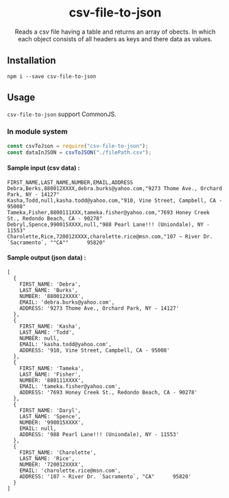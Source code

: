 <h1 align="center">csv-file-to-json</h1>

<div align="center">

Reads a csv file having a table and returns an array of obects. In which each object consists of all headers as keys and there data as values.

</div>

## Installation

```
npm i --save csv-file-to-json
```

## Usage

`csv-file-to-json` support CommonJS.

### In module system

```javascript
const csvToJson = require("csv-file-to-json");
const dataInJSON = csvToJSON("./filePath.csv");
```

#### Sample input (csv data) :

```
FIRST_NAME,LAST_NAME,NUMBER,EMAIL,ADDRESS
Debra,Berks,880012XXXX,debra.burks@yahoo.com,"9273 Thome Ave., Orchard Park, NY - 14127"
Kasha,Todd,null,kasha.todd@yahoo.com,"910, Vine Street, Campbell, CA - 95008"
Tameka,Fisher,8800111XXX,tameka.fisher@yahoo.com,"7693 Honey Creek St., Redondo Beach, CA - 90278"
Debryl,Spence,990015XXXX,null,"988 Pearl Lane!!! (Uniondale), NY - 11553"
Charolette,Rice,720012XXXX,charolette.rice@msn.com,"107 ~ River Dr. `Sacramento`, ""CA""      95820"
```

#### Sample output (json data) :

```
[
  {
    FIRST_NAME: 'Debra',
    LAST_NAME: 'Burks',
    NUMBER: '880012XXXX',
    EMAIL: 'debra.burks@yahoo.com',
    ADDRESS: '9273 Thome Ave., Orchard Park, NY - 14127'
  },
  {
    FIRST_NAME: 'Kasha',
    LAST_NAME: 'Todd',
    NUMBER: null,
    EMAIL: 'kasha.todd@yahoo.com',
    ADDRESS: '910, Vine Street, Campbell, CA - 95008'
  },
  {
    FIRST_NAME: 'Tameka',
    LAST_NAME: 'Fisher',
    NUMBER: '880111XXXX',
    EMAIL: 'tameka.fisher@yahoo.com',
    ADDRESS: '7693 Honey Creek St., Redondo Beach, CA - 90278'
  },
  {
    FIRST_NAME: 'Daryl',
    LAST_NAME: 'Spence',
    NUMBER: '990015XXXX',
    EMAIL: null,
    ADDRESS: '988 Pearl Lane!!! (Uniondale), NY - 11553'
  },
  {
    FIRST_NAME: 'Charolette',
    LAST_NAME: 'Rice',
    NUMBER: '720012XXXX',
    EMAIL: 'charolette.rice@msn.com',
    ADDRESS: '107 ~ River Dr. `Sacramento`, "CA"      95820'
  }
]
```
